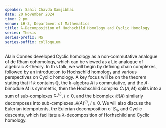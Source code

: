 ```yaml
---
speaker: Sahil Chavda Ramjibhai
date: 20 November 2024
time: 2 pm
venue: LH-3, Department of Mathematics
title: λ-Decomposition of Hochschild Homology and Cyclic Homology
series: Thesis
series-prefix: MS
series-suffix: colloquium
---
```


Alain Connes developed Cyclic homology as a non-commutative analogue of de Rham cohomology, which can be viewed as a Lie analogue of algebraic $K$-theory. In this talk, we will begin by defining chain complexes, followed by an introduction to Hochschild homology and various perspectives on Cyclic homology. A key focus will be on the theorem stating that if $k$ contains $\mathbb{Q}$, the $k$-algebra $A$ is commutative, and the $A$-bimodule $M$ is symmetric, then the Hochschild complex $C_*(A, M)$ splits into a sum of sub-complexes $C_*^{(i)}$, $i \geq 0$, and the bicomplex $\mathcal{B}(A)$ similarly decomposes into sub-complexes $\mathcal{B}(A)^{(i)}$, $i \geq 0$. We will also discuss the Eulerian idempotents, the Eulerian decomposition of $S_n$, and Cyclic descents, which facilitate a $\lambda$-decomposition of Hochschild and Cyclic homology.

